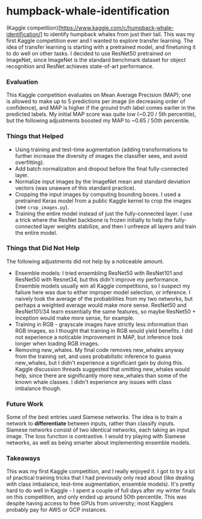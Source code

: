 # humpback-whale-identification
(Kaggle competition)[https://www.kaggle.com/c/humpback-whale-identification/] to identify humpback whales from just their tail. This was my first Kaggle competition ever and I wanted to explore transfer learning. The idea of transfer learning is starting with a pretrained model, and finetuning it to do well on other tasks. I decided to use ResNet50 pretrained on ImageNet, since ImageNet is the standard benchmark dataset for object recognition and ResNet achieves state-of-art performance.

### Evaluation
This Kaggle competition evaluates on Mean Average Precision (MAP); one is allowed to make up to 5 predictions per image (in decreasing order of confidence), and MAP is higher if the ground truth label comes earlier in the predicted labels. My initial MAP score was quite low (~0.20 / 5th percentile), but the following adjustments boosted my MAP to ~0.65 / 50th percentile.

### Things that Helped

- Using training and test-time augmentation (adding transformations to further increase the diversity of images the classifier sees, and avoid overfitting).
- Add batch normalization and dropout before the final fully-connected layer.
- Normalize input images by the ImageNet mean and standard deviation vectors (was unaware of this standard practice).
- Cropping the input images by computing bounding boxes. I used a pretrained Keras model from a public Kaggle kernel to crop the images (see `crop_images.py`).
- Training the entire model instead of just the fully-connected layer. I use a trick where the ResNet backbone is frozen initially to help the fully-connected layer weights stabilize, and then I unfreeze all layers and train the entire model.

### Things that Did Not Help
The following adjustments did not help by a noticeable amount.

- Ensemble models: I tried ensembling ResNet50 with ResNet101 and ResNet50 with Resnet34, but this didn't improve my performance. Ensemble models usually win all Kaggle competitions, so I suspect my failure here was due to either improper model selection, or inference. I naively took the average of the probabilities from my two networks, but perhaps a weighted average would make more sense. ResNet50 and ResNet101/34 learn essentially the same features, so maybe ResNet50 + Inception would make more sense, for example.
- Training in RGB - grayscale images have strictly less information than RGB images, so I thought that training in RGB would yield benefits. I did not experience a noticable improvement in MAP, but inference took longer when loading RGB images.
- Removing new_whales. My final code removes new_whales anyway from the training set, and uses probabilistic inference to guess new_whales, but I didn't experience a significant gain by doing this. Kaggle discussion threads suggested that omitting new_whales would help, since there are significantly more new_whales than some of the known whale classes. I didn't experience any issues with class imbalance though.

### Future Work
Some of the best entries used Siamese networks. The idea is to train a network to **differentiate** between inputs, rather than classify inputs. Siamese networks consist of two identical networks, each taking an input image. The loss function is contrastive. I would try playing with Siamese networks, as well as being smarter about implementing ensemble models.

### Takeaways
This was my first Kaggle competition, and I really enjoyed it. I got to try a lot of practical training tricks that I had previously only read about (like dealing with class imbalance, test-time augmentation, ensemble models). It's pretty hard to do well in Kaggle - I spent a couple of full days after my winter finals on this competition, and only ended up around 50th percentile. This was despite having access to free GPUs from university; most Kagglers probably pay for AWS or GCP instances.
